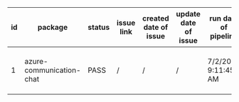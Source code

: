 
| id | package | status | issue link | created date of issue | update date of issue | run date of pipeline | pipeline run link |
|----|---------|--------|------------|-----------------------|----------------------| ---------------------| ----------------- |
| 1 | azure-communication-chat | PASS | / | / | / | 7/2/2025 9:11:45 AM | https://dev.azure.com/v-qzhong-dotnet/content-validation-automation/_build/results?buildId=27 |